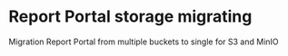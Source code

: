 # Report Portal storage migrating  
Migration Report Portal from multiple buckets to single for S3 and MinIO
